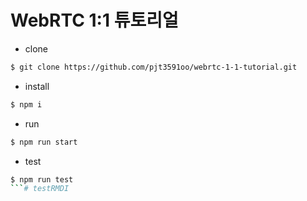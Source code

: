 # WebRTC 1:1 튜토리얼

* clone

```bash
$ git clone https://github.com/pjt3591oo/webrtc-1-1-tutorial.git
```

* install

```bash
$ npm i
```

* run 

```bash
$ npm run start
```

* test

```bash
$ npm run test
```#   t e s t R M D I  
 